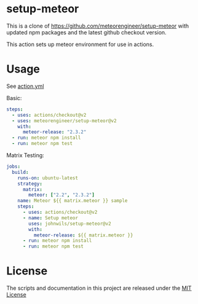 # setup-meteor

This is a clone of https://github.com/meteorengineer/setup-meteor with updated npm packages and the latest github checkout version.

This action sets up meteor environment for use in actions.

# Usage

See [action.yml](action.yml)

Basic:

```yaml
steps:
  - uses: actions/checkout@v2
  - uses: meteorengineer/setup-meteor@v2
    with:
      meteor-release: "2.3.2"
  - run: meteor npm install
  - run: meteor npm test
```

Matrix Testing:

```yaml
jobs:
  build:
    runs-on: ubuntu-latest
    strategy:
      matrix:
        meteor: ["2.2", "2.3.2"]
    name: Meteor ${{ matrix.meteor }} sample
    steps:
      - uses: actions/checkout@v2
      - name: Setup meteor
        uses: johnwils/setup-meteor@v2
        with:
          meteor-release: ${{ matrix.meteor }}
      - run: meteor npm install
      - run: meteor npm test
```

# License

The scripts and documentation in this project are released under the [MIT License](LICENSE)
